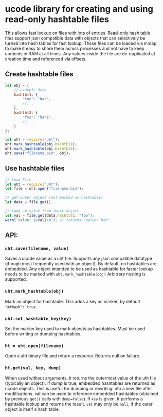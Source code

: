 # ucode library for creating and using read-only hashtable files

This allows fast lookup on files with lots of entries. Read-only hash table
files support json compatible data with objects that can selectively be turned
into hash tables for fast lookup.
These files can be loaded via mmap, to make it easy to share them across
processes and not have to keep contents in RAM at all times.
Any values inside the file are de-duplicated at creation time and referenced
via offsets.

## Create hashtable files

```javascript
let obj = {
	// example data
	hashtbl1: {
		"foo": "bar",
		//...
	},
	hashtbl2: {
		"foo": "bar1",
		//...
	}
};

let uht = require("uht");
uht.mark_hashtable(obj.hashtbl1);
uht.mark_hashtable(obj.hashtbl2);
uht.save("filename.bin", obj);
```

## Use hashtable files

```javascript
// Load File
let uht = require("uht");
let file = uht.open("filename.bin");

// get outer object (not marked as hashtable)
let data = file.get();

// look up value from inner object
let val = file.get(data.hashtbl1, "foo");
warn(`value: ${val}\n`); // returns "value: bar"
```


## API:

### `uht.save(filename, value)`

Saves a ucode value as a uht file. Supports any json compatible datatype
(though most frequently used with an object).
By default, no hashtables are embedded. Any object intended to be used as
hashtable for faster lookup needs to be marked with `uht.mark_hashtable(obj)`
Arbitrary nesting is supported.

### `uht.mark_hashtable(obj)`

Mark an object for hashtable. This adds a key as marker, by default `"##hash": true`.

### `uht.set_hashtable_key(key)`

Set the marker key used to mark objects as hashtables. Must be used before
writing or dumping hashtables.

### `ht = uht.open(filename)`

Open a uht binary file and return a resource.
Returns null on failure.

### `ht.get(val, key, dump)`

When used without arguments, it returns the outermost value of the uht file
(typically an object). If dump is true, embedded hashtables are returned
as ucode objects. This is useful for dumping or rewriting into a new file after
modifications.
val can be used to reference embedded hashtables (obtained by previous `get()`
calls with `dump=false`).
If `key` is given, it performs a hashtable lookup and returns the result.
`val` may only be `null`, if the outer object is itself a hash table.
